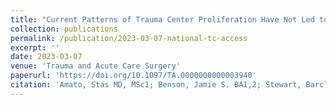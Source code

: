 ```yaml
---
title: "Current Patterns of Trauma Center Proliferation Have Not Led to Proportionate Improvements in Access to Care or Mortality After Injury: An Ecologic Study"
collection: publications
permalink: /publication/2023-03-07-national-tc-access
excerpt: ''
date: 2023-03-07
venue: 'Trauma and Acute Care Surgery'
paperurl: 'https://doi.org/10.1097/TA.0000000000003940'
citation: 'Amato, Stas MD, MSc1; Benson, Jamie S. BA1,2; Stewart, Barclay MD, PhD3; Sarathy, Ashwini BS4; Osler, Turner MD1; Hosmer, David PhD5; An, Gary MD1; Cook, Alan MD, MSc6; Winchell, Robert J. MD7; Malhotra, Ajai K. MD1. Current Patterns of Trauma Center Proliferation Have Not Led to Proportionate Improvements in Access to Care or Mortality After Injury: An Ecologic Study. Journal of Trauma and Acute Care Surgery ():10.1097/TA.0000000000003940, March 7, 2023. | DOI: 10.1097/TA.0000000000003940'
---
```

